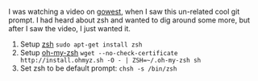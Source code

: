 I was watching a video on [gowest](http://www.youtube.com/watch?v=EjSKj5JX7Fc), when I saw this un-related cool git prompt.  I had heard about zsh and wanted to dig around some more, but after I saw the video, I just wanted it.

1. Setup [zsh](http://zsh.sourceforge.net/) ```sudo apt-get install zsh```
2. Setup [oh-my-zsh](https://github.com/robbyrussell/oh-my-zsh)
   ```wget --no-check-certificate http://install.ohmyz.sh -O - | ZSH=~/.oh-my-zsh sh```
3. Set zsh to be default prompt: ```chsh -s /bin/zsh```
